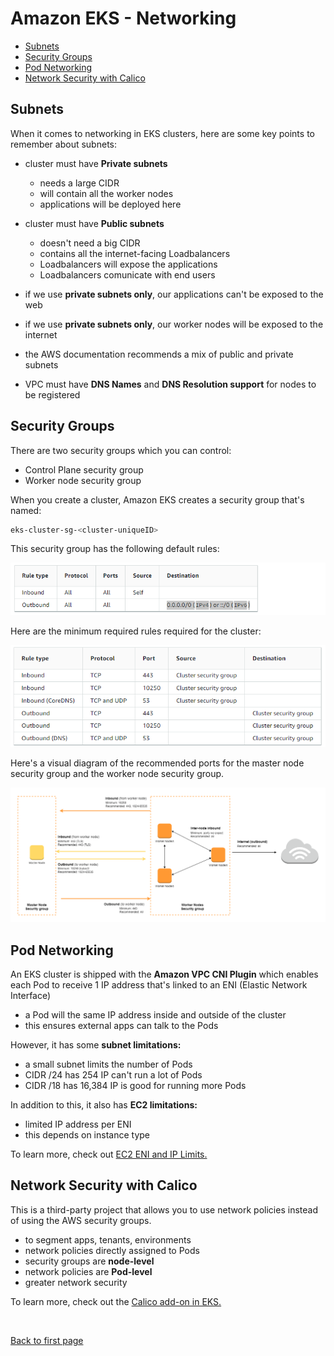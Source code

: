
# Amazon EKS - Networking 


- [Subnets](#subnets)
- [Security Groups](#security-groups)
- [Pod Networking](#pod-networking)
- [Network Security with Calico](#network-security-with-calico)


## Subnets 

When it comes to networking in EKS clusters, here are some key points to remember about subnets:

- cluster must have **Private subnets**
    - needs a large CIDR 
    - will contain all the worker nodes
    - applications will be deployed here 

- cluster must have **Public subnets**
    - doesn't need a big CIDR
    - contains all the internet-facing Loadbalancers
    - Loadbalancers will expose the applications
    - Loadbalancers comunicate with end users

- if we use **private subnets only**, our applications can't be exposed to the web

- if we use **private subnets only**, our worker nodes will be exposed to the internet

- the AWS documentation recommends a mix of public and private subnets 

- VPC must have **DNS Names** and **DNS Resolution support** for nodes to be registered 

## Security Groups 

There are two security groups which you can control:

- Control Plane security group 
- Worker node security group

When you create a cluster, Amazon EKS creates a security group that's named:

```bash
eks-cluster-sg-<cluster-uniqueID>
```

This security group has the following default rules:


![](../../Images/kubebasicssgdefaultrules.png)  

Here are the minimum required rules required for the cluster:

![](../../Images/kubebasicsminimumrules.png)  


Here's a visual diagram of the recommended ports for the master node security group and the worker node security group.

<p align=center>
<img src="../../Images/eks-security-groups.png">
</p>


## Pod Networking

An EKS cluster is shipped with the **Amazon VPC CNI Plugin** which enables each Pod to receive 1 IP address that's linked to an ENI (Elastic Network Interface)

- a Pod will the same IP address inside and outside of the cluster
- this ensures external apps can talk to the Pods

However, it has some **subnet limitations:**

- a small subnet limits the number of Pods
- CIDR /24 has 254 IP can't run a lot of Pods
- CIDR /18 has 16,384 IP is good for running more Pods

In addition to this, it also has **EC2 limitations:**

- limited IP address per ENI 
- this depends on instance type

To learn more, check out [EC2 ENI and IP Limits.](https://docs.aws.amazon.com/AWSEC2/latest/UserGuide/using-eni.html#AvailableIpPerENI)


## Network Security with Calico

This is a third-party project that allows you to use network policies instead of using the AWS security groups.

- to segment apps, tenants, environments
- network policies directly assigned to Pods
- security groups are **node-level**
- network policies are **Pod-level**
- greater network security

To learn more, check out the [Calico add-on in EKS.](https://docs.aws.amazon.com/eks/latest/userguide/calico.html)



<br>

[Back to first page](../../README.md#amazon-elastic-kubernetes-service)